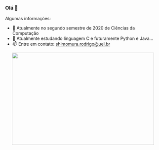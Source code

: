 ### Olá 👋

Algumas informações:

- 🔭 Atualmente no segundo semestre de 2020 de Ciências da Computação
- 🌱 Atualmente estudando linguagem C e futuramente Python e Java...
- 📫 Entre em contato: shimomura.rodrigo@uel.br


<p align="center">
  <a href="https://portal.uel.br/home/">
    <img width="460" height="300" src="http://www.seti.pr.gov.br/sites/default/arquivos_restritos/files/imagem/2019-08/logo_color_vertical.jpg">
  </a> 
</p>
